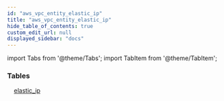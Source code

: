 ```yaml
---
id: "aws_vpc_entity_elastic_ip"
title: "aws_vpc_entity_elastic_ip"
hide_table_of_contents: true
custom_edit_url: null
displayed_sidebar: "docs"
---
```


import Tabs from '@theme/Tabs';
import TabItem from '@theme/TabItem';

<Tabs queryString="view">
  <TabItem value="components" label="Components" default>

### Tables

    [elastic_ip](../../aws/tables/aws_vpc_entity_elastic_ip.ElasticIp)

</TabItem>
  <TabItem value="code-examples" label="Code examples">

</TabItem>
</Tabs>
